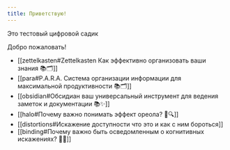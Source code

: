 ```yaml
---
title: Приветствую!
---
```

Это тестовый цифровой садик

Добро пожаловать!

- [[zettelkasten#Zettelkasten Как эффективно организовать ваши знания 📚🗂️]]
- [[para#P.A.R.A. Система организации информации для максимальной продуктивности 📚🗂️]]
- [[obsidian#Обсидиан ваш универсальный инструмент для ведения заметок и документации 📚✨]]
- [[halo#Почему важно понимать эффект ореола? 🌟🔍]]
- [[distortions#Искажение доступности что это и как с ним бороться]]
- [[binding#Почему важно быть осведомленным о когнитивных искажениях? 🧠🔗]]

